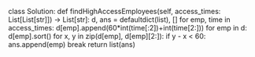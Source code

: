 class Solution:
    def findHighAccessEmployees(self, access_times: List[List[str]]) -> List[str]:
        d, ans = defaultdict(list), []
        for emp, time in access_times:
            d[emp].append(60*int(time[:2])+int(time[2:]))
        for emp in d:
            d[emp].sort()
            for x, y in zip(d[emp], d[emp][2:]):
                if y - x < 60:
                    ans.append(emp)
                    break
        return list(ans)
